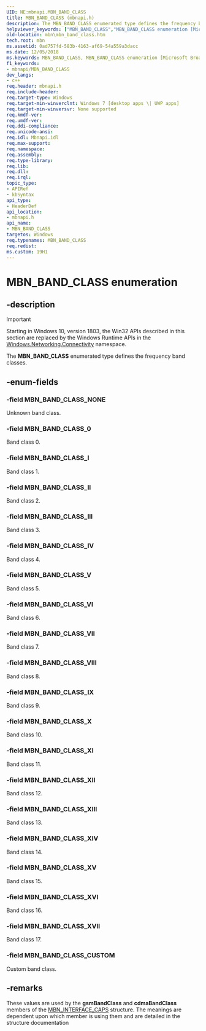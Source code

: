 ```yaml
---
UID: NE:mbnapi.MBN_BAND_CLASS
title: MBN_BAND_CLASS (mbnapi.h)
description: The MBN_BAND_CLASS enumerated type defines the frequency band classes.helpviewer_keywords: ["MBN_BAND_CLASS","MBN_BAND_CLASS enumeration [Microsoft Broadband Networks]","MBN_BAND_CLASS_0","MBN_BAND_CLASS_CUSTOM","MBN_BAND_CLASS_I","MBN_BAND_CLASS_II","MBN_BAND_CLASS_III","MBN_BAND_CLASS_IV","MBN_BAND_CLASS_IX","MBN_BAND_CLASS_NONE","MBN_BAND_CLASS_V","MBN_BAND_CLASS_VI","MBN_BAND_CLASS_VII","MBN_BAND_CLASS_VIII","MBN_BAND_CLASS_X","MBN_BAND_CLASS_XI","MBN_BAND_CLASS_XII","MBN_BAND_CLASS_XIII","MBN_BAND_CLASS_XIV","MBN_BAND_CLASS_XV","MBN_BAND_CLASS_XVI","MBN_BAND_CLASS_XVII","mbn.mbn_band_class","mbnapi/MBN_BAND_CLASS","mbnapi/MBN_BAND_CLASS_0","mbnapi/MBN_BAND_CLASS_CUSTOM","mbnapi/MBN_BAND_CLASS_I","mbnapi/MBN_BAND_CLASS_II","mbnapi/MBN_BAND_CLASS_III","mbnapi/MBN_BAND_CLASS_IV","mbnapi/MBN_BAND_CLASS_IX","mbnapi/MBN_BAND_CLASS_NONE","mbnapi/MBN_BAND_CLASS_V","mbnapi/MBN_BAND_CLASS_VI","mbnapi/MBN_BAND_CLASS_VII","mbnapi/MBN_BAND_CLASS_VIII","mbnapi/MBN_BAND_CLASS_X","mbnapi/MBN_BAND_CLASS_XI","mbnapi/MBN_BAND_CLASS_XII","mbnapi/MBN_BAND_CLASS_XIII","mbnapi/MBN_BAND_CLASS_XIV","mbnapi/MBN_BAND_CLASS_XV","mbnapi/MBN_BAND_CLASS_XVI","mbnapi/MBN_BAND_CLASS_XVII"]
old-location: mbn\mbn_band_class.htm
tech.root: mbn
ms.assetid: 0ad757fd-583b-4163-af69-54a559a3dacc
ms.date: 12/05/2018
ms.keywords: MBN_BAND_CLASS, MBN_BAND_CLASS enumeration [Microsoft Broadband Networks], MBN_BAND_CLASS_0, MBN_BAND_CLASS_CUSTOM, MBN_BAND_CLASS_I, MBN_BAND_CLASS_II, MBN_BAND_CLASS_III, MBN_BAND_CLASS_IV, MBN_BAND_CLASS_IX, MBN_BAND_CLASS_NONE, MBN_BAND_CLASS_V, MBN_BAND_CLASS_VI, MBN_BAND_CLASS_VII, MBN_BAND_CLASS_VIII, MBN_BAND_CLASS_X, MBN_BAND_CLASS_XI, MBN_BAND_CLASS_XII, MBN_BAND_CLASS_XIII, MBN_BAND_CLASS_XIV, MBN_BAND_CLASS_XV, MBN_BAND_CLASS_XVI, MBN_BAND_CLASS_XVII, mbn.mbn_band_class, mbnapi/MBN_BAND_CLASS, mbnapi/MBN_BAND_CLASS_0, mbnapi/MBN_BAND_CLASS_CUSTOM, mbnapi/MBN_BAND_CLASS_I, mbnapi/MBN_BAND_CLASS_II, mbnapi/MBN_BAND_CLASS_III, mbnapi/MBN_BAND_CLASS_IV, mbnapi/MBN_BAND_CLASS_IX, mbnapi/MBN_BAND_CLASS_NONE, mbnapi/MBN_BAND_CLASS_V, mbnapi/MBN_BAND_CLASS_VI, mbnapi/MBN_BAND_CLASS_VII, mbnapi/MBN_BAND_CLASS_VIII, mbnapi/MBN_BAND_CLASS_X, mbnapi/MBN_BAND_CLASS_XI, mbnapi/MBN_BAND_CLASS_XII, mbnapi/MBN_BAND_CLASS_XIII, mbnapi/MBN_BAND_CLASS_XIV, mbnapi/MBN_BAND_CLASS_XV, mbnapi/MBN_BAND_CLASS_XVI, mbnapi/MBN_BAND_CLASS_XVII
f1_keywords:
- mbnapi/MBN_BAND_CLASS
dev_langs:
- c++
req.header: mbnapi.h
req.include-header: 
req.target-type: Windows
req.target-min-winverclnt: Windows 7 [desktop apps \| UWP apps]
req.target-min-winversvr: None supported
req.kmdf-ver: 
req.umdf-ver: 
req.ddi-compliance: 
req.unicode-ansi: 
req.idl: Mbnapi.idl
req.max-support: 
req.namespace: 
req.assembly: 
req.type-library: 
req.lib: 
req.dll: 
req.irql: 
topic_type:
- APIRef
- kbSyntax
api_type:
- HeaderDef
api_location:
- mbnapi.h
api_name:
- MBN_BAND_CLASS
targetos: Windows
req.typenames: MBN_BAND_CLASS
req.redist: 
ms.custom: 19H1
---
```


# MBN_BAND_CLASS enumeration


## -description

> [!IMPORTANT]
> Starting in Windows 10, version 1803, the Win32 APIs described in this section are replaced by the Windows Runtime APIs in the [Windows.Networking.Connectivity](/uwp/api/windows.networking.connectivity) namespace.

The <b>MBN_BAND_CLASS</b> enumerated type defines the frequency band classes.


## -enum-fields




### -field MBN_BAND_CLASS_NONE

Unknown band class.


### -field MBN_BAND_CLASS_0

Band class 0.


### -field MBN_BAND_CLASS_I

Band class 1.


### -field MBN_BAND_CLASS_II

Band class 2.


### -field MBN_BAND_CLASS_III

Band class 3.


### -field MBN_BAND_CLASS_IV

Band class 4.


### -field MBN_BAND_CLASS_V

Band class 5.


### -field MBN_BAND_CLASS_VI

Band class 6.


### -field MBN_BAND_CLASS_VII

Band class 7.


### -field MBN_BAND_CLASS_VIII

Band class 8.


### -field MBN_BAND_CLASS_IX

Band class 9.


### -field MBN_BAND_CLASS_X

Band class 10.


### -field MBN_BAND_CLASS_XI

Band class 11.


### -field MBN_BAND_CLASS_XII

Band class 12.


### -field MBN_BAND_CLASS_XIII

Band class 13.


### -field MBN_BAND_CLASS_XIV

Band class 14.


### -field MBN_BAND_CLASS_XV

Band class 15.


### -field MBN_BAND_CLASS_XVI

Band class 16.


### -field MBN_BAND_CLASS_XVII

Band class 17.


### -field MBN_BAND_CLASS_CUSTOM

Custom band class.


## -remarks



These  values are used by the <b>gsmBandClass</b> and <b>cdmaBandClass</b> members of the <a href="https://docs.microsoft.com/windows/desktop/api/mbnapi/ns-mbnapi-mbn_interface_caps">MBN_INTERFACE_CAPS</a> structure.  The meanings are dependent upon which member is using them and are detailed in the structure documentation




